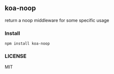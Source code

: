 ## koa-noop
return a noop middleware for some specific usage

### Install

    npm install koa-noop

### LICENSE
MIT